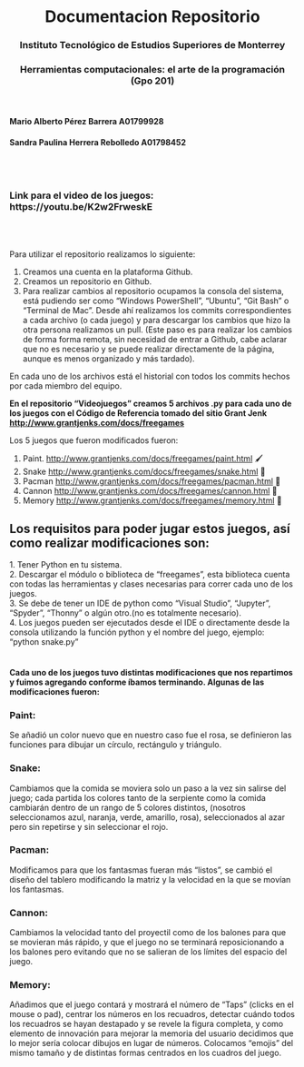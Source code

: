 <h1 align="center"> Documentacion Repositorio</h1>
<h3 align="center"> Instituto Tecnológico de Estudios Superiores de Monterrey</h3>
<h3 align="center"> Herramientas computacionales: el arte de la programación (Gpo 201)</h3>

<br>
<h4>Mario Alberto Pérez Barrera A01799928</h4>

<h4>Sandra Paulina Herrera Rebolledo A01798452</h4>

<br> <br>
<h3> Link para el video de los juegos: https://youtu.be/K2w2FrweskE </h3>
<br><br>

Para utilizar el repositorio realizamos lo siguiente:
1. Creamos una cuenta en la plataforma Github.
2. Creamos un repositorio en Github.
3. Para realizar cambios al repositorio ocupamos la consola del sistema, está pudiendo ser como “Windows PowerShell”, “Ubuntu”, “Git Bash” o “Terminal de Mac”. Desde ahí realizamos los commits correspondientes a cada archivo (o cada juego) y para descargar los cambios que hizo la otra persona realizamos un pull. (Este paso es para realizar los cambios de forma forma remota, sin necesidad de entrar a Github, cabe aclarar que no es necesario y se puede realizar directamente de la página, aunque es menos organizado y más tardado).

En cada uno de los archivos está el historial con todos los commits hechos por cada miembro del equipo. 

**En el repositorio “Videojuegos”  creamos 5 archivos .py para cada uno de los juegos con el Código de Referencia tomado del sitio Grant Jenk http://www.grantjenks.com/docs/freegames** 

Los 5 juegos que fueron modificados fueron:
1. Paint.       http://www.grantjenks.com/docs/freegames/paint.html 🖌️
2. Snake      http://www.grantjenks.com/docs/freegames/snake.html 🐍
3. Pacman   http://www.grantjenks.com/docs/freegames/pacman.html 👻
4. Cannon    http://www.grantjenks.com/docs/freegames/cannon.html 🔫
5. Memory   http://www.grantjenks.com/docs/freegames/memory.html 📇


<h2> Los requisitos para poder jugar estos juegos, así como realizar modificaciones son: </h2>
1. Tener Python en tu sistema. <br>
2. Descargar el módulo o biblioteca de “freegames”,  esta biblioteca cuenta con todas las herramientas y clases necesarias para correr cada uno de los juegos. <br>
3. Se debe de tener un IDE de python como “Visual Studio”, “Jupyter”, “Spyder”, “Thonny” o algún otro.(no es totalmente necesario). <br>
4. Los juegos pueden ser ejecutados desde el IDE o directamente desde la consola utilizando la función python y el nombre del juego, ejemplo: “python snake.py”
<br> <br>

<h4>Cada uno de los juegos tuvo distintas modificaciones que nos repartimos y fuimos agregando conforme íbamos terminando. Algunas de las modificaciones fueron:</h4>

<h3>Paint:</h3> Se añadió un color nuevo que en nuestro caso fue el rosa, se definieron las funciones para dibujar un círculo, rectángulo y triángulo.
<br>
<h3>Snake:</h3> Cambiamos que la comida se moviera solo un paso a la vez sin salirse del juego; cada partida los colores tanto de la serpiente como la comida cambiarán dentro de un rango de 5 colores distintos, (nosotros seleccionamos azul, naranja, verde, amarillo, rosa), seleccionados al azar pero sin repetirse y sin seleccionar el rojo.
<br>
<h3>Pacman:</h3> Modificamos para que los fantasmas fueran más “listos”, se cambió el diseño del tablero modificando la matriz y la velocidad en la que se movían los fantasmas. 
<br>
<h3>Cannon:</h3> Cambiamos la velocidad tanto del proyectil como de los balones para que se movieran más rápido, y que el juego no se terminará reposicionando a los balones pero evitando que no se salieran de los límites del espacio del juego. 
<br>
<h3>Memory:</h3> Añadimos que el juego contará y mostrará el número de “Taps” (clicks en el mouse o pad), centrar los números en los recuadros, detectar cuándo todos los recuadros se hayan destapado y se revele la figura completa, y como elemento de innovación para mejorar la memoria del usuario decidimos que lo mejor sería colocar dibujos en lugar de números. Colocamos “emojis” del mismo tamaño y de distintas formas centrados en los cuadros del juego.  

